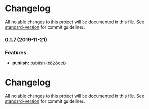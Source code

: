 # Changelog

All notable changes to this project will be documented in this file. See [standard-version](https://github.com/conventional-changelog/standard-version) for commit guidelines.

### [0.1.7](https://github.com/hpstream/ts-axios/compare/v0.1.6...v0.1.7) (2019-11-21)


### Features

* **publish:** publish ([b828ceb](https://github.com/hpstream/ts-axios/commit/b828cebc118b354bf57b487bc66a77cb37fc2077))

# Changelog

All notable changes to this project will be documented in this file. See [standard-version](https://github.com/conventional-changelog/standard-version) for commit guidelines.
